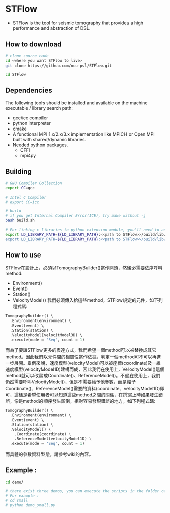 # STFlow
* STFlow is the tool for seismic tomography that provides a high performance and abstraction of DSL. 

## How to download
```bash
# clone source code
cd <where you want STFlow to live>
git clone https://github.com/ncu-psl/STFlow.git

cd STFlow
```
## Dependencies
The following tools should be installed and available on the machine executable / library search path:
* gcc/icc compiler
* python interpreter
* cmake
* A functional MPI 1.x/2.x/3.x implementation like MPICH or Open MPI built with shared/dynamic libraries.
* Needed python packages.
  * CFFI
  * mpi4py


## Building
```bash
# GNU Compiler Collection
export CC=gcc

# Intel C Compiler
# export CC=icc

# build
# if you get Internal Compiler Error(ICE), try make without -j
bash build.sh

# For linking c libraries to python extension module, you'll need to add path of libraries to LD_LIBRARY_PATH.
export LD_LIBRARY_PATH=${LD_LIBRARY_PATH}:<<path to STFlow>>/build/lib/common
export LD_LIBRARY_PATH=${LD_LIBRARY_PATH}:<<path to STFlow>>/build/lib/FDtomo

```

## How to use
STFlow在設計上，必須以TomographyBuilder()當作開頭，然後必需要依序呼叫method:
* Environment() 
* Event() 
* Station() 
* VelocityModel()
我們必須傳入給這些method，STFlow規定的元件，如下列程式碼:

```python
TomographyBuilder() \  
  .Environment(environment) \  
  .Event(event) \  
  .Station(station) \  
  .VelocityModel(velocitModel3D) \  
  .execute(mode = 'Seq', count = 1)   

```
而為了要讓STFlow更多的表達方式，我們希望一個method可以被替換成其它method。因此我們以元件間的相關性當作依據，判定一個method可不可以再進一步展開。舉例來說，速度模型(velocityModel)可以被座標(coordinate)及一維速度模型(velocityModel1D)建構而成，因此我們在使用上，VelocityModel()這個method就可以改寫成Coordinate()、ReferenceModel()。不過在使用上，我們仍然需要呼叫VelocityModel()，但是不需要給予他參數，而是給予Coordinate()、ReferenceModel()需要的資料(coordinate、velocityModel1D)即可，這樣是希望使用者可以知道這些method之間的關係，在撰寫上時如果發生錯誤，像是method的順序發生顛倒，相對容易發現錯誤的地方，如下列程式碼:

```python
TomographyBuilder() \  
  .Environment(environment) \  
  .Event(event) \  
  .Station(station) \  
  .VelocityModel() \  
    .Coordinate(coordinate) \
    .ReferenceModel(velocityModel1D) \
  .execute(mode = 'Seq', count = 1)   

```
而具體的參數資料型態，請參考wiki的內容。

## Example :

```sh
cd demo/

# there exist three demos, you can execute the scripts in the folder of different examples.
# For example :
# cd small
# python demo_small.py

```
